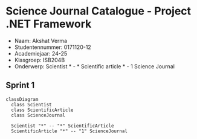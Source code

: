 ﻿# Science Journal Catalogue - Project .NET Framework

* Naam: Akshat Verma
* Studentennummer: 0171120-12
* Academiejaar: 24-25
* Klasgroep: ISB204B
* Onderwerp: Scientist * - * Scientific article * - 1 Science Journal


## Sprint 1

```mermaid
classDiagram
  class Scientist
  class ScientificArticle
  class ScienceJournal

  Scientist "*" -- "*" ScientificArticle
  ScientificArticle "*" -- "1" ScienceJournal
```
